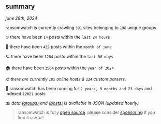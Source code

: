 
## summary
_june 28th, 2024_

ransomwatch is currently crawling `391` sites belonging to `198` unique groups

⏲ there have been `14` posts within the `last 24 hours`

🦈 there have been `422` posts within the `month of june`

🪐 there have been `1284` posts within the `last 90 days`

🏚 there have been `2564` posts within the `year of 2024`

_⚙️ there are currently `105` online hosts & `124` custom parsers._

🦕 ransomwatch has been running for `2 years, 9 months and 23 days` and indexed `12021` posts

_all data  [(groups)](http://ransomwhat.telemetry.ltd/groups) and [(posts)](http://ransomwhat.telemetry.ltd/posts) is available in JSON (updated hourly)_

> ransomwatch is fully [open source](https://github.com/joshhighet/ransomwatch#ransomwatch--). please consider [sponsoring](https://github.com/sponsors/joshhighet) if you find it useful!
